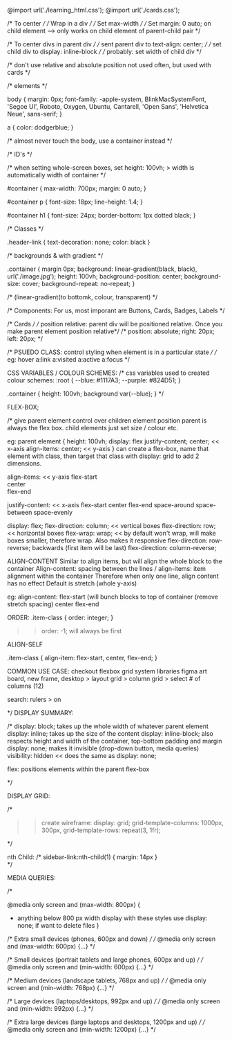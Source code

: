@import url('./learning_html.css');
@import url('./cards.css');

/* To center */
/* Wrap in a div */
/* Set max-width */
/* Set margin: 0 auto; on child element --> only works on child element of parent-child pair */

/* To center divs in parent div */
/* sent parent div to text-align: center; */
/* set child div to display: inline-block */
/* probably: set width of child div */

/* don't use relative and absolute position not used often, but used with cards */

/* elements */

body {
  margin: 0px;
  font-family: -apple-system, BlinkMacSystemFont, 'Segoe UI', Roboto, Oxygen, Ubuntu, Cantarell, 'Open Sans', 'Helvetica Neue', sans-serif;
}

a {
  color: dodgerblue;
}

/* almost never touch the body, use a container instead */

/* ID's */

/* when setting whole-screen boxes, set height: 100vh; > width is automatically width of container */

#container {
max-width: 700px;
margin: 0 auto;
}

#container p {
  font-size: 18px;
  line-height: 1.4;
}

#container h1 {
  font-size: 24px;
  border-bottom: 1px dotted black;
}

/* Classes */

.header-link {
  text-decoration: none;
  color: black
}

/* backgrounds & with gradient */

.container {
  margin 0px;
  background: linear-gradient(black, black), url('./image.jpg');
  height: 100vh;
  background-position: center;
  background-size: cover;
  background-repeat: no-repeat;
}

/* (linear-gradient(to bottomk, colour, transparent) */

/* Components: 
For us, most imporant are Buttons, Cards, Badges, Labels */

/* Cards */
/* position relative: parent div will be positioned relative. Once you make parent element position relative*/
/* 
position: absolute;
right: 20px;
left: 20px;
 */

 /* PSUEDO CLASS: control styling when element is in a particular state */
 /* eg: 
 hover
 a:link
 a:visited
 a:active
 a:focus
 */


CSS VARIABLES / COLOUR SCHEMES:
/* css variables used to created colour schemes:
:root {
  --blue: #1117A3;
  --purple: #824D51;
}

.container {
  height: 100vh;
  background var(--blue);
}
*/

FLEX-BOX;

/* 
give parent element control over children element position
parent is always the flex box. 
child elements just set size / colour etc.

eg: 
parent element {
  height: 100vh;
  display: flex
  justify-content; center; << x-axis
  align-items: center; << y-axis
}
can create a flex-box, name that element with class, then target that class with display: grid to add 2 dimensions.

align-items: << y-axis
flex-start  
center      
flex-end    

justify-content: << x-axis
flex-start    center    flex-end
space-around
space-between
space-evenly


display: flex;
flex-direction: column; << vertical boxes
flex-direction: row; << horizontal boxes
flex-wrap: wrap; << by default won't wrap, will make boxes smaller, therefore wrap. Also makes it responsive
flex-direction: row-reverse; backwards (first item will be last)
flex-direction: column-reverse;

ALIGN-CONTENT
Similar to align items, but will align the whole block to the container
Align-content: spacing between the lines / align-items: item alignment within the container
Therefore when only one line, align content has no effect
Default is stretch (whole y-axis)

eg: align-content: 
flex-start (will bunch blocks to top of container (remove stretch spacing)
center
flex-end

ORDER:
.item-class {
  order: integer;
}
>> order: -1; will always be first

ALIGN-SELF

.item-class {
  align-item: flex-start, center, flex-end;
}

COMMON USE CASE:
checkout flexbox grid system libraries
figma
art board, new frame, desktop > layout grid > column grid > select # of columns (12)

search: rulers > on

*/
DISPLAY SUMMARY:

 /* 
display: block; takes up the whole width of whatever parent element
display: inline; takes up the size of the content
display: inline-block; also respects height and width of the container, top-bottom padding and margin 
display: none; makes it invisible (drop-down button, media queries)
visibility: hidden << does the same as display: none;

flex: positions elements within the parent flex-box


*/

DISPLAY GRID:

/* 
>> create wireframe: 
display: grid;
grid-template-columns: 1000px, 300px, 
grid-template-rows: repeat(3, 1fr);


*/

nth Child:
/* 
sidebar-link:nth-child(1) {
  margin: 14px
}  
   */


MEDIA QUERIES:

 /* 
 
 @media only screen and (max-width: 800px) {
  * anything below 800 px width display with these styles
  use display: none; if want to delete files
 }  

/* Extra small devices (phones, 600px and down) */
/* @media only screen and (max-width: 600px) {...}  */

/* Small devices (portrait tablets and large phones, 600px and up) */
/* @media only screen and (min-width: 600px) {...}  */

/* Medium devices (landscape tablets, 768px and up) */
/* @media only screen and (min-width: 768px) {...}  */

/* Large devices (laptops/desktops, 992px and up) */
/* @media only screen and (min-width: 992px) {...}  */

/* Extra large devices (large laptops and desktops, 1200px and up) */
/* @media only screen and (min-width: 1200px) {...} */


